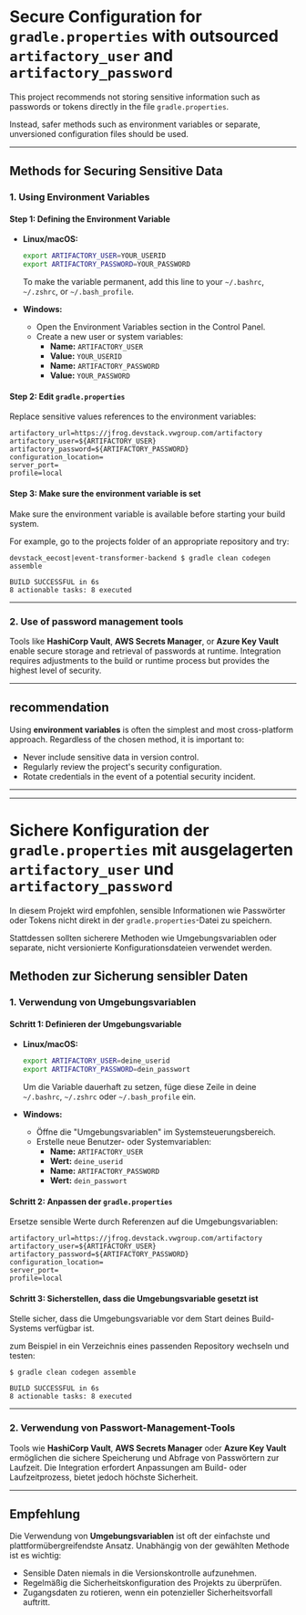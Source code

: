 # Secure Configuration for `gradle.properties` with outsourced `artifactory_user` and `artifactory_password`

This project recommends not storing sensitive information such as passwords or tokens directly in the file `gradle.properties`.  

Instead, safer methods such as environment variables or separate, unversioned configuration files should be used.

---

## Methods for Securing Sensitive Data

### 1. Using Environment Variables

#### Step 1: Defining the Environment Variable

- **Linux/macOS:** 
  ```bash
  export ARTIFACTORY_USER=YOUR_USERID
  export ARTIFACTORY_PASSWORD=YOUR_PASSWORD
  ```
  To make the variable permanent, add this line to your `~/.bashrc`, `~/.zshrc`, or `~/.bash_profile`.

- **Windows:**
  - Open the Environment Variables section in the Control Panel.
  - Create a new user or system variables:
    - **Name:** `ARTIFACTORY_USER`
    - **Value:** `YOUR_USERID`
    - **Name:** `ARTIFACTORY_PASSWORD`
    - **Value:** `YOUR_PASSWORD`

#### Step 2: Edit `gradle.properties`
Replace sensitive values references to the environment variables:

```properties
artifactory_url=https://jfrog.devstack.vwgroup.com/artifactory
artifactory_user=${ARTIFACTORY_USER}
artifactory_password=${ARTIFACTORY_PASSWORD}
configuration_location=
server_port=
profile=local
```

#### Step 3: Make sure the environment variable is set

Make sure the environment variable is available before starting your build system.

For example, go to the projects folder of an appropriate repository and try:
```
devstack_eecost|event-transformer-backend $ gradle clean codegen assemble          

BUILD SUCCESSFUL in 6s
8 actionable tasks: 8 executed
```

---

### 2. **Use of password management tools**
Tools like **HashiCorp Vault**, **AWS Secrets Manager**, or **Azure Key Vault** enable secure storage and retrieval of passwords at runtime. 
Integration requires adjustments to the build or runtime process but provides the highest level of security.

---

## recommendation
Using **environment variables** is often the simplest and most cross-platform approach. Regardless of the chosen method, it is important to:
- Never include sensitive data in version control.
- Regularly review the project's security configuration.
- Rotate credentials in the event of a potential security incident.


---

---

# Sichere Konfiguration der `gradle.properties` mit ausgelagerten `artifactory_user` und `artifactory_password`

In diesem Projekt wird empfohlen, sensible Informationen wie Passwörter oder Tokens nicht direkt in der `gradle.properties`-Datei zu speichern. 

Stattdessen sollten sicherere Methoden wie Umgebungsvariablen oder separate, nicht versionierte Konfigurationsdateien verwendet werden.


## Methoden zur Sicherung sensibler Daten

### 1. **Verwendung von Umgebungsvariablen**

#### Schritt 1: Definieren der Umgebungsvariable

- **Linux/macOS:** 
  ```bash
  export ARTIFACTORY_USER=deine_userid
  export ARTIFACTORY_PASSWORD=dein_passwort
  ```
  Um die Variable dauerhaft zu setzen, füge diese Zeile in deine `~/.bashrc`, `~/.zshrc` oder `~/.bash_profile` ein.

- **Windows:**
  - Öffne die "Umgebungsvariablen" im Systemsteuerungsbereich.
  - Erstelle neue Benutzer- oder Systemvariablen:
    - **Name:** `ARTIFACTORY_USER`
    - **Wert:** `deine_userid`
    - **Name:** `ARTIFACTORY_PASSWORD`
    - **Wert:** `dein_passwort`

#### Schritt 2: Anpassen der `gradle.properties`
Ersetze sensible Werte durch Referenzen auf die Umgebungsvariablen:
```properties
artifactory_url=https://jfrog.devstack.vwgroup.com/artifactory
artifactory_user=${ARTIFACTORY_USER}
artifactory_password=${ARTIFACTORY_PASSWORD}
configuration_location=
server_port=
profile=local
```

#### Schritt 3: Sicherstellen, dass die Umgebungsvariable gesetzt ist

Stelle sicher, dass die Umgebungsvariable vor dem Start deines Build-Systems verfügbar ist.

zum Beispiel in ein Verzeichnis eines passenden Repository wechseln und testen:
```
$ gradle clean codegen assemble          

BUILD SUCCESSFUL in 6s
8 actionable tasks: 8 executed
```

---

### 2. **Verwendung von Passwort-Management-Tools**
Tools wie **HashiCorp Vault**, **AWS Secrets Manager** oder **Azure Key Vault** ermöglichen die sichere Speicherung und Abfrage von Passwörtern zur Laufzeit. 
Die Integration erfordert Anpassungen am Build- oder Laufzeitprozess, bietet jedoch höchste Sicherheit.

---

## Empfehlung
Die Verwendung von **Umgebungsvariablen** ist oft der einfachste und plattformübergreifendste Ansatz. Unabhängig von der gewählten Methode ist es wichtig:
- Sensible Daten niemals in die Versionskontrolle aufzunehmen.
- Regelmäßig die Sicherheitskonfiguration des Projekts zu überprüfen.
- Zugangsdaten zu rotieren, wenn ein potenzieller Sicherheitsvorfall auftritt.

